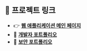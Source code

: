 ## 🔗 프로젝트 링크

- 👉 **[웹 애플리케이션 메인 페이지](http://3.20.199.113:8080/main.html)**
- 💼 **[개발자 포트폴리오](https://shathreetwo.github.io/portfolio/developer_portfolio/)**
- 🔐 **[보안 포트폴리오](https://shathreetwo.github.io/portfolio/security_portfolio/)**
